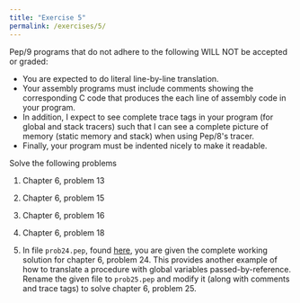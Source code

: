 ```yaml
---
title: "Exercise 5"
permalink: /exercises/5/
---
```


Pep/9 programs that do not adhere to the following WILL NOT be accepted or
graded:
* You are expected to do literal line-by-line translation. 
* Your assembly programs must include comments showing the corresponding C code
  that produces the each line of assembly code in your program. 
* In addition, I expect to see complete trace tags in your program (for global
  and stack tracers) such that I can see a complete picture of memory (static
  memory and stack) when using Pep/8's tracer.
* Finally, your program must be indented nicely to make it readable.

Solve the following problems

1. Chapter 6, problem 13

1. Chapter 6, problem 15

1. Chapter 6, problem 16

1. Chapter 6, problem 18

1. In file `prob24.pep`, found [here], you are given the complete working
   solution for chapter 6, problem 24. This provides another example of how to
   translate a procedure with global variables passed-by-reference. Rename the
   given file to `prob25.pep` and modify it (along with comments and trace tags)
   to solve chapter 6, problem 25.

[here]: ../assets/handouts/prob24.pep
